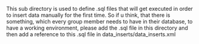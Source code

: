 This sub directory is used to define .sql files that will get executed in order to insert data manually for the first time.
So if u think, that there is something, which every group member needs to have in their database, to have a working environment, please add the .sql file in this directory and then add a reference to this .sql file in data_inserts/data_inserts.xml